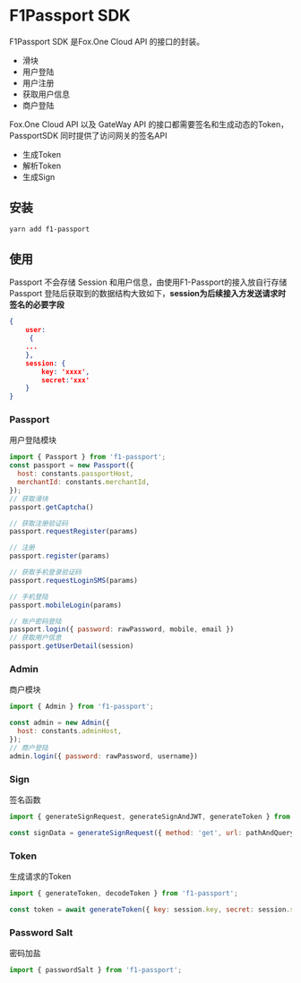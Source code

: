 #  F1Passport SDK

F1Passport SDK 是Fox.One Cloud API 的接口的封装。

* 滑块
* 用户登陆
* 用户注册
* 获取用户信息
* 商户登陆

Fox.One Cloud API 以及 GateWay API 的接口都需要签名和生成动态的Token，PassportSDK 同时提供了访问网关的签名API

* 生成Token
* 解析Token
* 生成Sign


## 安装

```bash
yarn add f1-passport
```

## 使用

Passport 不会存储 Session 和用户信息，由使用F1-Passport的接入放自行存储
Passport 登陆后获取到的数据结构大致如下，**session为后续接入方发送请求时签名的必要字段**

```json
{
    user:
     {
    ...
    },
    session: {
        key: 'xxxx',
        secret:'xxx'
    }
}
```

### Passport 
用户登陆模块
```javascript
import { Passport } from 'f1-passport';
const passport = new Passport({
  host: constants.passportHost,
  merchantId: constants.merchantId,
});
// 获取滑块
passport.getCaptcha()

// 获取注册验证码
passport.requestRegister(params)

// 注册
passport.register(params)

// 获取手机登录验证码
passport.requestLoginSMS(params)

// 手机登陆
passport.mobileLogin(params)

// 账户密码登陆
passport.login({ password: rawPassword, mobile, email })
// 获取用户信息
passport.getUserDetail(session)

```
### Admin
商户模块
```javascript
import { Admin } from 'f1-passport';

const admin = new Admin({
  host: constants.adminHost,
});
// 商户登陆
admin.login({ password: rawPassword, username})
```

### Sign
签名函数
```javascript
import { generateSignRequest, generateSignAndJWT, generateToken } from 'f1-passport';

const signData = generateSignRequest({ method: 'get', url: pathAndQuery, body: options.body });


```
### Token
生成请求的Token
```javascript
import { generateToken, decodeToken } from 'f1-passport';

const token = await generateToken({ key: session.key, secret: session.secret, requestSign: signData.sign });

```
### Password Salt
密码加盐
```javascript
import { passwordSalt } from 'f1-passport';
```

